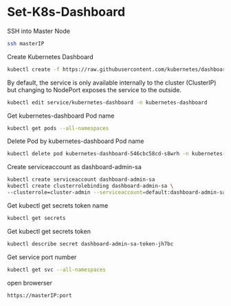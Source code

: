 # Set-K8s-Dashboard
SSH into Master Node
```sh
ssh masterIP
```
Create Kubernetes Dashboard
```sh
kubectl create -f https://raw.githubusercontent.com/kubernetes/dashboard/v2.5.0/aio/deploy/recommended.yaml
```
By default, the service is only available internally to the cluster (ClusterIP) 
but changing to NodePort exposes the service to the outside.
```sh
kubectl edit service/kubernetes-dashboard -n kubernetes-dashboard
```
Get kubernetes-dashboard Pod name 
```sh
kubectl get pods --all-namespaces
```
Delete Pod by kubernetes-dashboard Pod name 
```sh
kubectl delete pod kubernetes-dashboard-546cbc58cd-s8wrh -n kubernetes-dashboard
```
Create serviceaccount as dashboard-admin-sa
```sh
kubectl create serviceaccount dashboard-admin-sa
kubectl create clusterrolebinding dashboard-admin-sa \
--clusterrole=cluster-admin --serviceaccount=default:dashboard-admin-sa
```
Get kubectl get secrets token name 
```sh
kubectl get secrets
```
Get kubectl get secrets token
```sh
kubectl describe secret dashboard-admin-sa-token-jh7bc
```
Get service port number
```sh
kubectl get svc --all-namespaces
```

open browerser 
```sh
https://masterIP:port
```







